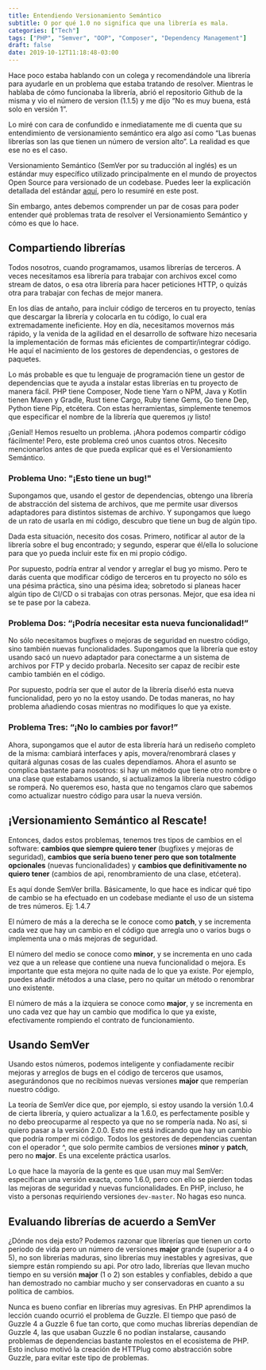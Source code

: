 ```yaml
---
title: Entendiendo Versionamiento Semántico
subtitle: O por qué 1.0 no significa que una librería es mala.
categories: ["Tech"]
tags: ["PHP", "Semver", "OOP", "Composer", "Dependency Management"]
draft: false
date: 2019-10-12T11:18:48-03:00
---
```

Hace poco estaba hablando con un colega y recomendándole una librería para ayudarle en un problema que estaba tratando de resolver. Mientras le hablaba de cómo funcionaba la librería, abrió el repositorio Github de la misma y vio el número de version (1.1.5) y me dijo “No es muy buena, está solo en versión 1”.

Lo miré con cara de confundido e inmediatamente me di cuenta que su entendimiento de versionamiento semántico era algo así como “Las buenas librerías son las que tienen un número de version alto”. La realidad es que ese no es el caso.

Versionamiento Semántico (SemVer por su traducción al inglés) es un estándar muy específico utilizado principalmente en el mundo de proyectos Open Source para versionado de un codebase. Puedes leer la explicación detallada del estándar [aquí][semver], pero lo resumiré en este post.

Sin embargo, antes debemos comprender un par de cosas para poder entender qué problemas trata de resolver el Versionamiento Semántico y cómo es que lo hace.

## Compartiendo librerías
Todos nosotros, cuando programamos, usamos librerías de terceros. A veces necesitamos esa librería para trabajar con archivos excel como stream de datos, o esa otra librería para hacer peticiones HTTP, o quizás otra para trabajar con fechas de mejor manera.

En los días de antaño, para incluir código de terceros en tu proyecto, tenías que descargar la librería y colocarla en tu código, lo cual era extremadamente ineficiente. Hoy en día, necesitamos movernos más rápido, y la venida de la agilidad en el desarrollo de software hizo necesaria la implementación de formas más eficientes de compartir/integrar código. He aquí el nacimiento de los gestores de dependencias, o gestores de paquetes.

Lo más probable es que tu lenguaje de programación tiene un gestor de dependencias que te ayuda a instalar estas librerías en tu proyecto de manera fácil. PHP tiene Composer, Node tiene Yarn o NPM, Java y Kotlin tienen Maven y Gradle, Rust tiene Cargo, Ruby tiene Gems, Go tiene Dep, Python tiene Pip, etcétera. Con estas herramientas, simplemente tenemos que especificar el nombre de la librería que queremos ¡y listo!

¡Genial! Hemos resuelto un problema. ¡Ahora podemos compartir código fácilmente! Pero, este problema creó unos cuantos otros. Necesito mencionarlos antes de que pueda explicar qué es el Versionamiento Semántico.

### Problema Uno: "¡Esto tiene un bug!"
Supongamos que, usando el gestor de dependencias, obtengo una librería de abstracción del sistema de archivos, que me permite usar diversos adaptadores para distintos sistemas de archivo. Y supongamos que luego de un rato de usarla en mi código, descubro que tiene un bug de algún tipo.

Dada esta situación, necesito dos cosas. Primero, notificar al autor de la librería sobre el bug encontrado; y segundo, esperar que él/ella lo solucione para que yo pueda incluir este fix en mi propio código.

Por supuesto, podría entrar al vendor y arreglar el bug yo mismo. Pero te darás cuenta que modificar código de terceros en tu proyecto no sólo es una pésima práctica, sino una pésima idea; sobretodo si planeas hacer algún tipo de CI/CD o si trabajas con otras personas. Mejor, que esa idea ni se te pase por la cabeza.

### Problema Dos: “¡Podría necesitar esta nueva funcionalidad!”
No sólo necesitamos bugfixes o mejoras de seguridad en nuestro código, sino también nuevas funcionalidades. Supongamos que la librería que estoy usando sacó un nuevo adaptador para conectarme a un sistema de archivos por FTP y decido probarla. Necesito ser capaz de recibir este cambio también en el código.

Por supuesto, podría ser que el autor de la librería diseñó esta nueva funcionalidad, pero yo no la estoy usando. De todas maneras, no hay problema añadiendo cosas mientras no modifiques lo que ya existe.

### Problema Tres: “¡No lo cambies por favor!”
Ahora, supongamos que el autor de esta librería hará un rediseño completo de la misma: cambiará interfaces y apis, movera/renombrará clases y quitará algunas cosas de las cuales dependíamos. Ahora el asunto se complica bastante para nosotros: si hay un método que tiene otro nombre o una clase que estabamos usando, si actualizamos la librería nuestro código se romperá. No queremos eso, hasta que no tengamos claro que sabemos como actualizar nuestro código para usar la nueva versión.

## ¡Versionamiento Semántico al Rescate!
Entonces, dados estos problemas, tenemos tres tipos de cambios en el software: **cambios que siempre quiero tener** (bugfixes y mejoras de seguridad), **cambios que sería bueno tener pero que son totalmente opcionales** (nuevas funcionalidades) y **cambios que definitivamente no quiero tener** (cambios de api, renombramiento de una clase, etćetera).

Es aquí donde SemVer brilla. Básicamente, lo que hace es indicar qué tipo de cambio se ha efectuado en un codebase mediante el uso de un sistema de tres números. Ej: 1.4.7

El número de más a la derecha se le conoce como **patch**, y se incrementa cada vez que hay un cambio en el código que arregla uno o varios bugs o implementa una o más mejoras de seguridad.

El número del medio se conoce como **minor**, y se incrementa en uno cada vez que a un release que contiene una nueva funcionalidad o mejora. Es importante que esta mejora no quite nada de lo que ya existe. Por ejemplo, puedes añadir métodos a una clase, pero no quitar un método o renombrar uno existente.

El número de más a la izquiera se conoce como **major**, y se incrementa en uno cada vez que hay un cambio que modifica lo que ya existe, efectivamente rompiendo el contrato de funcionamiento.

## Usando SemVer
Usando estos números, podemos inteligente y confiadamente recibir mejoras y arreglos de bugs en el código de terceros que usamos, asegurándonos que no recibimos nuevas versiones **major** que remperían nuestro código.

La teoría de SemVer dice que, por ejemplo, si estoy usando la versión 1.0.4 de cierta librería, y quiero actualizar a la 1.6.0, es perfectamente posible y no debo preocuparme al respecto ya que no se rompería nada. No así, si quiero pasar a la versión 2.0.0. Esto me está indicando que hay un cambio que podría romper mi código. Todos los gestores de dependencias cuentan con el operador ^, que solo permite cambios de versiones **minor** y **patch**, pero no **major**. Es una excelente práctica usarlos.

Lo que hace la mayoría de la gente es que usan muy mal SemVer: especifican una versión exacta, como 1.6.0, pero con ello se pierden todas las mejoras de seguridad y nuevas funcionalidades. En PHP, incluso, he visto a personas requiriendo versiones `dev-master`. No hagas eso nunca.

## Evaluando librerías de acuerdo a SemVer
¿Dónde nos deja esto? Podemos razonar que librerías que tienen un corto periodo de vida pero un número de versiones **major** grande (superior a 4 o 5), no son librerías maduras, sino librerías muy inestables y agresivas, que siempre están rompiendo su api. Por otro lado, librerías que llevan mucho tiempo en su versión **major** (1 o 2) son estables y confiables, debido a que han demostrado no cambiar mucho y ser conservadoras en cuanto a su política de cambios.

Nunca es bueno confiar en librerías muy agresivas. En PHP aprendimos la lección cuando ocurrió el problema de Guzzle. El tiempo que pasó de Guzzle 4 a Guzzle 6 fue tan corto, que como muchas librerías dependían de Guzzle 4, las que usaban Guzzle 6 no podían instalarse, causando problemas de dependencias bastante molestos en el ecosistema de PHP. Esto incluso motivó la creación de HTTPlug como abstracción sobre Guzzle, para evitar este tipo de problemas.

[semver]: https://semver.org/lang/es/